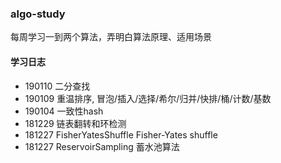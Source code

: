 ### algo-study

每周学习一到两个算法，弄明白算法原理、适用场景

#### 学习日志

* 190110 二分查找
* 190109 重温排序, 冒泡/插入/选择/希尔/归并/快排/桶/计数/基数
* 190104 一致性hash
* 181229 链表翻转和环检测
* 181227 FisherYatesShuffle Fisher-Yates shuffle
* 181227 ReservoirSampling 蓄水池算法